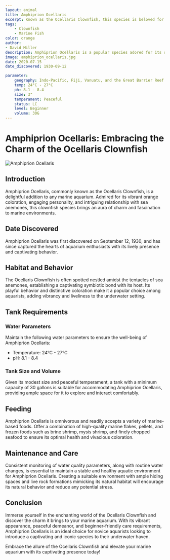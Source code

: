 ```yaml
---
layout: animal
title: Amphiprion Ocellaris
excerpt: Known as the Ocellaris Clownfish, this species is beloved for its vibrant orange coloration and playful behavior. It is often found amidst the tentacles of sea anemones, exhibiting a fascinating symbiotic relationship with its host.
tags:
    - Clownfish
    - Marine Fish
color: orange
author:
- David Miller
description: Amphiprion Ocellaris is a popular species adored for its striking appearance and engaging personality.
image: amphiprion_ocellaris.jpg
date: 2020-07-15
date_discovered: 1930-09-12

parameter:
    geography: Indo-Pacific, Fiji, Vanuatu, and the Great Barrier Reef
    temp: 24°C - 27°C
    ph: 8.1 - 8.4
    size: 3"
    temperament: Peaceful
    status: LC
    level: Beginner
    volume: 30G
---
```


# Amphiprion Ocellaris: Embracing the Charm of the Ocellaris Clownfish

![Amphiprion Ocellaris](amphiprion_ocellaris.jpg)

## Introduction

Amphiprion Ocellaris, commonly known as the Ocellaris Clownfish, is a delightful addition to any marine aquarium. Admired for its vibrant orange coloration, engaging personality, and intriguing relationship with sea anemones, this clownfish species brings an aura of charm and fascination to marine environments.

## Date Discovered

Amphiprion Ocellaris was first discovered on September 12, 1930, and has since captured the hearts of aquarium enthusiasts with its lively presence and captivating behavior.

## Habitat and Behavior

The Ocellaris Clownfish is often spotted nestled amidst the tentacles of sea anemones, establishing a captivating symbiotic bond with its host. Its playful behavior and distinctive coloration make it a popular choice among aquarists, adding vibrancy and liveliness to the underwater setting.

## Tank Requirements

### Water Parameters

Maintain the following water parameters to ensure the well-being of Amphiprion Ocellaris:

- Temperature: 24°C - 27°C
- pH: 8.1 - 8.4

### Tank Size and Volume

Given its modest size and peaceful temperament, a tank with a minimum capacity of 30 gallons is suitable for accommodating Amphiprion Ocellaris, providing ample space for it to explore and interact comfortably.

## Feeding

Amphiprion Ocellaris is omnivorous and readily accepts a variety of marine-based foods. Offer a combination of high-quality marine flakes, pellets, and frozen foods such as brine shrimp, mysis shrimp, and finely chopped seafood to ensure its optimal health and vivacious coloration.

## Maintenance and Care

Consistent monitoring of water quality parameters, along with routine water changes, is essential to maintain a stable and healthy aquatic environment for Amphiprion Ocellaris. Creating a suitable environment with ample hiding spaces and live rock formations mimicking its natural habitat will encourage its natural behavior and reduce any potential stress.

## Conclusion

Immerse yourself in the enchanting world of the Ocellaris Clownfish and discover the charm it brings to your marine aquarium. With its vibrant appearance, peaceful demeanor, and beginner-friendly care requirements, Amphiprion Ocellaris is an ideal choice for novice aquarists looking to introduce a captivating and iconic species to their underwater haven.

Embrace the allure of the Ocellaris Clownfish and elevate your marine aquarium with its captivating presence today!
